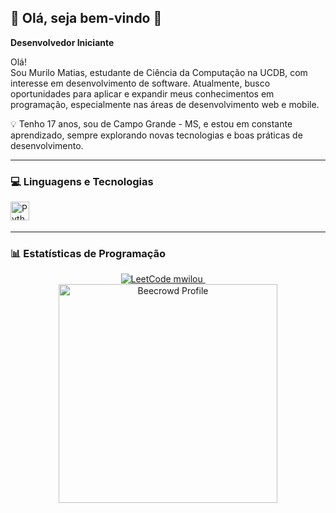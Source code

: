 ## 👋 Olá, seja bem-vindo 💐

**Desenvolvedor Iniciante**

Olá!  
Sou Murilo Matias, estudante de Ciência da Computação na UCDB, com interesse em desenvolvimento de software. Atualmente, busco oportunidades para aplicar e expandir meus conhecimentos em programação, especialmente nas áreas de desenvolvimento web e mobile.

💡 Tenho 17 anos, sou de Campo Grande - MS, e estou em constante aprendizado, sempre explorando novas tecnologias e boas práticas de desenvolvimento.

---

### 💻 Linguagens e Tecnologias

<img 
  align="left" 
  alt="Python" 
  title="Python" 
  width="30px" 
  style="padding-right: 10px;" 
  src="https://cdn.jsdelivr.net/gh/devicons/devicon@latest/icons/python/python-original.svg"
/>

<br/><br/>

---

### 📊 Estatísticas de Programação

<p align="center">
  <a href="https://leetcode.com/mwilou">
    <img src="https://leetcard.jacoblin.cool/mwilou?ext=contest" alt="LeetCode mwilou" />
  </a>
  &nbsp;&nbsp;&nbsp;&nbsp;
  <a href="https://judge.beecrowd.com/en/profile/1156486">
    <img src="https://www.beecrowd.com.br/judge/en/profile/1156486.png" alt="Beecrowd Profile" width="350px" />
  </a>
</p>
